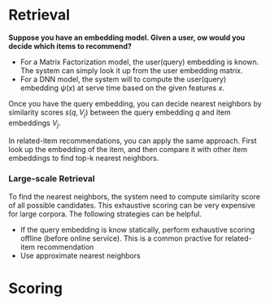 # Retrieval

**Suppose you have an embedding model. Given a user, ow would you decide which items to recommend?**

- For a Matrix Factorization model, the user(query) embedding is known. The system can simply look it up from the user embedding matrix.
- For a DNN model, the system will to compute the user(query) embedding $\psi(x)$ at serve time based on the given features $x$.

Once you have the query embedding, you can decide nearest neighbors by similarity scores $s(q, V_j$) between the query embedding $q$ and item embeddings $V_j$.

In related-item recommendations, you can apply the same approach. First look up the embedding of the item, and then compare it with other item embeddings to find top-k nearest neighbors.

### Large-scale Retrieval

To find the nearest neighbors, the system need to compute similarity score of all possible candidates. This exhaustive scoring can be very expensive for large corpora. The following strategies can be helpful.

- If the query embedding is know statically, perform exhaustive scoring offline (before online service). This is a common practive for related-item recommendation
- Use approximate nearest neighbors

# Scoring
